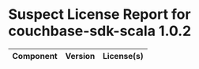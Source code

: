 
Suspect License Report for couchbase-sdk-scala 1.0.2
====================================================

|Component|Version|License(s)|
| :--- | :--- | :--- |
